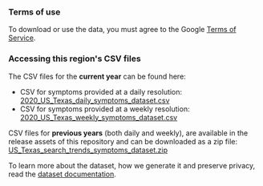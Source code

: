 ### Terms of use
To download or use the data, you must agree to the Google [Terms of Service](https://policies.google.com/terms).

### Accessing this region's CSV files
The CSV files for the **current year** can be found here:
- CSV for symptoms provided at a daily resolution: [2020_US_Texas_daily_symptoms_dataset.csv](2020_US_Texas_daily_symptoms_dataset.csv)
- CSV for symptoms provided at a weekly resolution: [2020_US_Texas_weekly_symptoms_dataset.csv](2020_US_Texas_weekly_symptoms_dataset.csv)

CSV files for **previous years** (both daily and weekly), are available in the release assets of this repository and can be downloaded as a zip file: [US_Texas_search_trends_symptoms_dataset.zip](https://github.com/google-research/open-covid-19-data/releases/download/v0.0.2/US_Texas_search_trends_symptoms_dataset.zip)

To learn more about the dataset, how we generate it and preserve privacy, read the [dataset documentation](../../../../README.md).